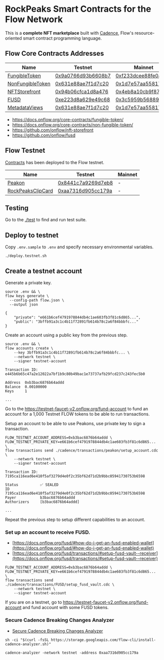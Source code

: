 # RockPeaks Smart Contracts for the Flow Network

This is a **complete NFT marketplace** built with [Cadence](https://docs.onflow.org/cadence), Flow's resource-oriented smart contract programming language.

## Flow Core Contracts Addresses

|Name|Testnet|Mainnet|
|----|-------|-------|
|[FungibleToken](./cadence/contracts/FungibleToken.cdc)|[0x9a0766d93b6608b7](https://testnet.flowscan.org/contract/A.9a0766d93b6608b7.FungibleToken)|[0xf233dcee88fe0abe](https://flowscan.org/contract/A.f233dcee88fe0abe.FungibleToken)|
|[NonFungibleToken](./cadence/contracts/NonFungibleToken.cdc)|[0x631e88ae7f1d7c20](https://testnet.flowscan.org/contract/A.631e88ae7f1d7c20.NonFungibleToken)|[0x1d7e57aa55817448](https://flowscan.org/contract/A.1d7e57aa55817448.NonFungibleToken)|
|[NFTStorefront](./cadence/contracts/NFTStorefront.cdc)|[0x94b06cfca1d8a476](https://testnet.flowscan.org/contract/A.94b06cfca1d8a476.NFTStorefront)|[0x4eb8a10cb9f87357](https://flowscan.org/contract/A.4eb8a10cb9f87357.NFTStorefront)|
|[FUSD](./cadence/contracts/FUSD.cdc)|[0xe223d8a629e49c68](https://testnet.flowscan.org/contract/A.e223d8a629e49c68.FUSD)|[0x3c5959b568896393](https://flowscan.org/contract/A.3c5959b568896393.FUSD)|
|[MetadataViews](./cadence/contracts/MetadataViews.cdc)|[0x631e88ae7f1d7c20](https://testnet.flowscan.org/contract/A.631e88ae7f1d7c20.MetadataViews)|[0x1d7e57aa55817448](https://flowscan.org/contract/A.1d7e57aa55817448.MetadataViews)|

* https://docs.onflow.org/core-contracts/fungible-token/
* https://docs.onflow.org/core-contracts/non-fungible-token/
* https://github.com/onflow/nft-storefront
* https://github.com/onflow/fusd

## Flow Testnet

[Contracts](./cadence/contracts) has been deployed to the Flow testnet.

|Name|Testnet|Mainnet|
|----|-------|-------|
|[Peakon](./cadence/contracts/Peakon.cdc)|[0x8441c7a9269d7eb8](https://testnet.flowscan.org/contract/A.8441c7a9269d7eb8.Peakon)| - |
|[RockPeaksClipCard](./cadence/contracts/RockPeaksClipCard.cdc)|[0xaa7316d905cc179a](https://testnet.flowscan.org/contract/A.aa7316d905cc179a.RockPeaksClipCard)| - |

## Testing

Go to the [./test](./test) to find and run test suite.

## Deploy to testnet

Copy `.env.sample` to `.env` and specify necessary environmental variables.

```
./deploy.testnet.sh
```

## Create a testnet account

Generate a private key.

```
source .env && \
flow keys generate \
  --config-path flow.json \
  --output json
```

```
{
    "private": "e661b6cef4791978844db4c1ae603fb3f81c6d865...",
    "public": "3bffb91a3c1c4b11f72891fb614b78c2a6f84bbbfc..."
}
```

Create an account using a public key from the previous step.

```
source .env && \
flow accounts create \
	--key 3bffb91a3c1c4b11f72891fb614b78c2a6f84bbbfc... \
	--network testnet \
	--signer testnet-account
```

```
Transaction ID: e445b6b65c47a2e12022a7bf1b9c80b49bac1e73737afb29fcd237c243fec5b0

Address  0xb3bac6876b64addd
Balance  0.00100000
Keys     1

...
```

Go to the https://testnet-faucet-v2.onflow.org/fund-account to fund an account for a 1,000 Testnet FLOW tokens to be able to run transactions.

Setup an account to be able to use Peakons, use private key to sign a transaction.

```
FLOW_TESTNET_ACCOUNT_ADDRESS=0xb3bac6876b64addd \
FLOW_TESTNET_PRIVATE_KEY=e661b6cef4791978844db4c1ae603fb3f81c6d865... \
flow transactions send ./cadence/transactions/peakon/setup_account.cdc \
	--network testnet \
	--signer testnet-account
```

```
Transaction ID: 7195ca116ead6e410f5af3279d4e0f2c35bf62d71d2b9bbc05941730753b6598

Status          ✅ SEALED
ID              7195ca116ead6e410f5af3279d4e0f2c35bf62d71d2b9bbc05941730753b6598
Payer           b3bac6876b64addd
Authorizers     [b3bac6876b64addd]

...
```

Repeat the previous step to setup different capabilities to an account.

### Set up an account to receive FUSD.

* [https://docs.onflow.org/fusd/#how-do-i-get-an-fusd-enabled-wallet](https://docs.onflow.org/fusd/#how-do-i-get-an-fusd-enabled-wallet)
* [https://docs.onflow.org/fusd/transactions/#setup-fusd-vault--receiver](https://docs.onflow.org/fusd/transactions/#setup-fusd-vault--receiver)

```
FLOW_TESTNET_ACCOUNT_ADDRESS=0xb3bac6876b64addd \
FLOW_TESTNET_PRIVATE_KEY=e661b6cef4791978844db4c1ae603fb3f81c6d865... \
flow transactions send ./cadence/transactions/FUSD/setup_fusd_vault.cdc \
	--network testnet \
	--signer testnet-account
```

If you are on a testnet, go to https://testnet-faucet-v2.onflow.org/fund-account and fund account with some FUSD tokens. 

### Secure Cadence Breaking Changes Analyzer

* [Secure Cadence Breaking Changes Analyzer](https://forum.onflow.org/t/secure-cadence-breaking-changes-analyzer/3059)

```shell
sh -ci "$(curl -fsSL https://storage.googleapis.com/flow-cli/install-cadence-analyzer.sh)"
```

```shell
cadence-analyzer -network testnet -address 0xaa7316d905cc179a
```
